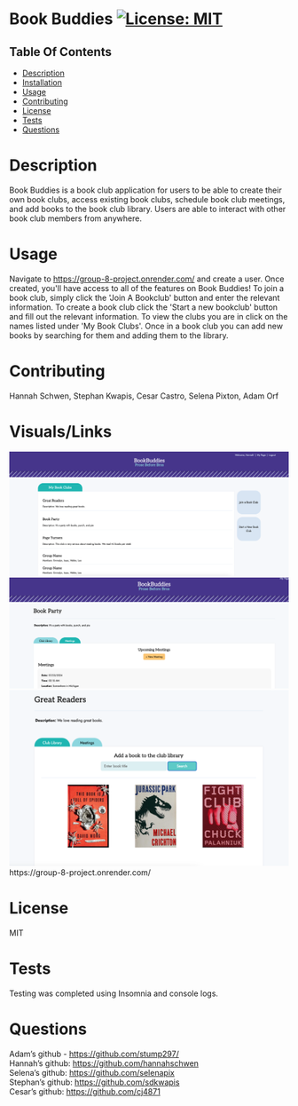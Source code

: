 

# Book Buddies 	 [![License: MIT](https://img.shields.io/badge/License-MIT-yellow.svg)](https://opensource.org/licenses/MIT) 

## Table Of Contents
- [Description](#description)
- [Installation](#installation)
- [Usage](#usage)
- [Contributing](#contributing)
- [License](#license)
- [Tests](#tests)
- [Questions](#questions)



# Description
Book Buddies is a book club application for users to be able to create their own book clubs, access existing book clubs, schedule book club meetings, and add books to the book club library. Users are able to interact with other book club members from anywhere.

# Usage
Navigate to https://group-8-project.onrender.com/ and create a user. Once created, you'll have access to all of the features on Book Buddies! To join a book club, simply click the 'Join A Bookclub' button and  enter the relevant information.  To create a book club click the 'Start a new bookclub' button and fill out the relevant information.  To view the clubs you are in click on the names listed under 'My Book Clubs'. Once in a book club you can add new books by searching for them and adding them to the library.

# Contributing
Hannah Schwen, Stephan Kwapis, Cesar Castro, Selena Pixton, Adam Orf

# Visuals/Links
<img src="./public/images/profile.png">
<img src="./public/images/meeting.png">
<img src="./public/images/bookclub.png">
https://group-8-project.onrender.com/ 

# License
MIT

# Tests
Testing was completed using Insomnia and console logs.

# Questions
Adam’s github - https://github.com/stump297/ <br>
Hannah’s github: https://github.com/hannahschwen <br>
Selena’s github: https://github.com/selenapix <br>
Stephan’s github: https://github.com/sdkwapis <br>
Cesar’s github: https://github.com/cj4871